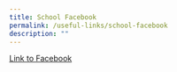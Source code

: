 ```yaml
---
title: School Facebook
permalink: /useful-links/school-facebook
description: ""
---
```

[Link to Facebook](https://www.facebook.com/cantonmentpri/)